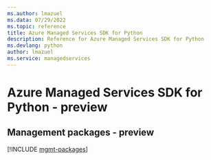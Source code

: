 ```yaml
---
ms.author: lmazuel
ms.data: 07/29/2022
ms.topic: reference
title: Azure Managed Services SDK for Python
description: Reference for Azure Managed Services SDK for Python
ms.devlang: python
author: lmazuel
ms.service: managedservices
---
```

# Azure Managed Services SDK for Python - preview

## Management packages - preview
[!INCLUDE [mgmt-packages](managed-services-mgmt-index.md)]
